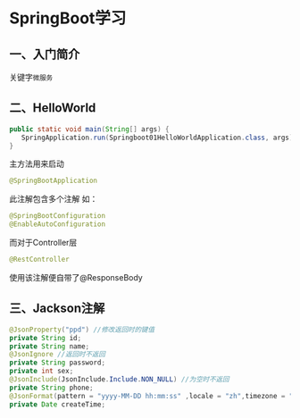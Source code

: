 # SpringBoot学习

## 一、入门简介

关键字`微服务`

## 二、HelloWorld

```java
public static void main(String[] args) {
   SpringApplication.run(Springboot01HelloWorldApplication.class, args);
}
```

主方法用来启动



```java
@SpringBootApplication
```

此注解包含多个注解 如：

```java
@SpringBootConfiguration
@EnableAutoConfiguration
```

而对于Controller层

```Java
@RestController
```

使用该注解便自带了@ResponseBody

## 三、Jackson注解

```java
@JsonProperty("ppd") //修改返回时的键值
private String id;
private String name;
@JsonIgnore //返回时不返回
private String password;
private int sex;
@JsonInclude(JsonInclude.Include.NON_NULL) //为空时不返回
private String phone;
@JsonFormat(pattern = "yyyy-MM-DD hh:mm:ss" ,locale = "zh",timezone = "GMT+8") //日期格式
private Date createTime;
```

